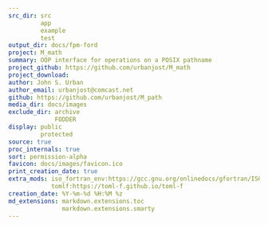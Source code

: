 ```yaml
---
src_dir: src
         app
         example
         test
output_dir: docs/fpm-ford
project: M_math
summary: OOP interface for operations on a POSIX pathname
project_github: https://github.com/urbanjost/M_math
project_download:
author: John S. Urban
author_email: urbanjost@comcast.net
github: https://github.com/urbanjost/M_path
media_dir: docs/images
exclude_dir: archive
             FODDER
display: public
         protected
source: true
proc_internals: true
sort: permission-alpha
favicon: docs/images/favicon.ico
print_creation_date: true
extra_mods: iso_fortran_env:https://gcc.gnu.org/onlinedocs/gfortran/ISO_005fFORTRAN_005fENV.html
            tomlf:https://toml-f.github.io/toml-f
creation_date: %Y-%m-%d %H:%M %z
md_extensions: markdown.extensions.toc
               markdown.extensions.smarty
---
```

